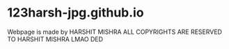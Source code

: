# 123harsh-jpg.github.io
Webpage is made by HARSHIT MISHRA 
ALL COPYRIGHTS ARE RESERVED TO HARSHIT MISHRA
LMAO DED
